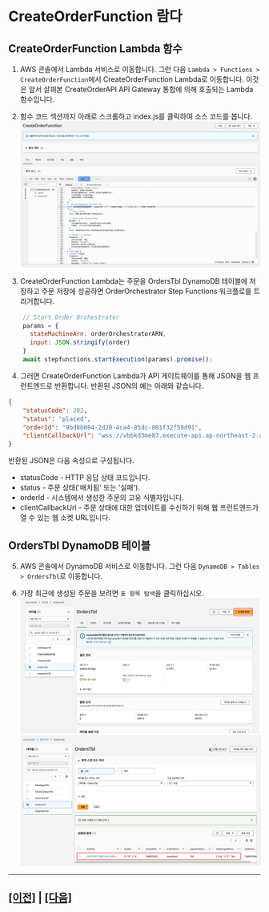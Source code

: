# CreateOrderFunction 람다

## CreateOrderFunction Lambda 함수
1. AWS 콘솔에서 Lambda 서비스로 이동합니다. 그런 다음 ```Lambda > Functions > CreateOrderFunction```에서 CreateOrderFunction Lambda로 이동합니다. 이것은 앞서 살펴본 CreateOrderAPI API Gateway 통합에 의해 호출되는 Lambda 함수입니다.<br>

2. 함수 코드 섹션까지 아래로 스크롤하고 index.js를 클릭하여 소스 코드를 봅니다.<br>
![Lambda CreateOrder](assets/lambda-createorder-ko-kr.png)

3. CreateOrderFunction Lambda는 주문을 OrdersTbl DynamoDB 테이블에 저장하고 주문 저장에 성공하면 OrderOrchestrator Step Functions 워크플로를 트리거합니다.<br>
```javascript
    // Start Order Orchestrator
    params = {
      stateMachineArn: orderOrchestratorARN,
      input: JSON.stringify(order)
    }
    await stepfunctions.startExecution(params).promise();
```

4. 그러면 CreateOrderFunction Lambda가 API 게이트웨이를 통해 JSON을 웹 프런트엔드로 반환합니다. 반환된 JSON의 예는 아래와 같습니다.<br>
```json
{
    "statusCode": 202,
    "status": "placed",
    "orderId": "9bd8b084-2d20-4ca4-85dc-801f32f59d91",
    "clientCallbackUrl": "wss://vbbkd3me87.execute-api.ap-northeast-2.amazonaws.com/v1?orderId=9bd8b084-2d20-4ca4-85dc-801f32f59d91"
}
```

반환된 JSON은 다음 속성으로 구성됩니다.<br>
* statusCode - HTTP 응답 상태 코드입니다.
* status - 주문 상태('배치됨' 또는 '실패').
* orderId - 시스템에서 생성한 주문의 고유 식별자입니다.
* clientCallbackUrl - 주문 상태에 대한 업데이트를 수신하기 위해 웹 프런트엔드가 열 수 있는 웹 소켓 URL입니다.
                          
## OrdersTbl DynamoDB 테이블

5. AWS 콘솔에서 DynamoDB 서비스로 이동합니다. 그런 다음 ```DynamoDB > Tables > OrdersTbl```로 이동합니다.

6. 가장 최근에 생성된 주문을 보려면 ```표 항목 탐색```을 클릭하십시오.<br>
![DynamoDB Table Orders](assets/ddb_orderstbl-ko-kr.png)
![](assets/ddb_orderstbl-ko-kr-item.png)

---

## [[이전]](5.1-create-order-rest-api.md) | [[다음]](6-explore-callback-microservices.md)
